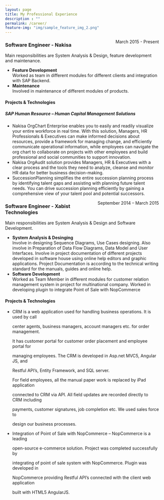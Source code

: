 ```yaml
---
layout: page
title: My Professional Experience
description : ""
permalink: /career/
feature-img: "img/sample_feature_img_2.png"
---
```






<div style="float:right">
March 2015 - Present
</div>
<h3>Software Engineer - Nakisa</h3>
Main responsibilities are System Analysis & Design, feature development and maintenance. 
<ul>
<li><span style="font-weight:bold">Feature Development </span>
<br/>
Worked as team in different modules for different clients and integration with SAP Backend. 
</li>
<li>
<span style="font-weight:bold">Maintenance</span>
<br/>
Involved in maintenance of different modules of products. 
</li>
</ul>

#### Projects & Technologies
##### SAP Human Resource – Human Capital Management Solutions 
<ul>
<li>Nakisa OrgChart Enterprise enables you to easily and readily visualize your entire workforce in real time. With this solution, Managers, HR Professionals & Executives can make informed decisions about resources, provide a framework for managing change, and efficiently communicate operational information, while employees can navigate the org chart to collaborate on projects with other employees and build professional and social communities to support innovation. </li>
<li>Nakisa OrgAudit  solution provides Managers, HR & Executives with a clear process and the tools they need to analyze, cleanse and monitor HR data for better business decision-making. 

</li>
<li>
SuccessionPlanning simplifies the entire succession planning process by identifying talent gaps and assisting with planning future talent needs. You can drive succession planning efficiently by gaining a comprehensive view of your talent pool and potential successors. 
</li>
</ul>






<div style="float:right">
September 2014 – March 2015 
</div>
<h3>Software Engineer - Xabist Technologies</h3>
Main responsibilities are System Analysis & Design and Software Development. 
<ul>
<li><span style="font-weight:bold">System Analysis & Desinging </span>
<br/>
Involve in designing Sequence Diagrams, Use Cases designing. Also involve in Preparation of Data Flow Diagrams, Data Model and User Interfaces. Involve in project documentation of different projects developed in software house using online help editors and graphic applications. Project Documentation is according to the technical writing standard for the manuals, guides and online help.
</li>
<li>
<span style="font-weight:bold">Software Development</span>
<br/>
Worked as Team Member in different modules for customer relation management system in project for multinational company. Worked in developing plugin to integrate Point of Sale with NopCommerce 
</li>
</ul>

#### Projects & Technologies
<ul>
<li>CRM is a web application used for handling business operations. It is used by call

center agents, business managers, account managers etc. for order management.

It has customer portal for customer order placement and employee portal for

managing employees. The CRM is developed in Asp.net MVC5, Angular JS, and

Restful API’s, Entity Framework, and SQL server.

For field employees, all the manual paper work is replaced by iPad application

connected to CRM via API. All field updates are recorded directly to CRM including

payments, customer signatures, job completion etc. We used sales force to

design our business processes.</li>
<li>Integration of Point of Sale with NopCommerce – NopCommerce is a leading

open-source e-commerce solution. Project was completed successfully by

integrating of point of sale system with NopCommerce. Plugin was developed in

NopCommerce providing Restful API’s connected with the client web application

built with HTML5 AngularJS. 
</li>
</ul>
